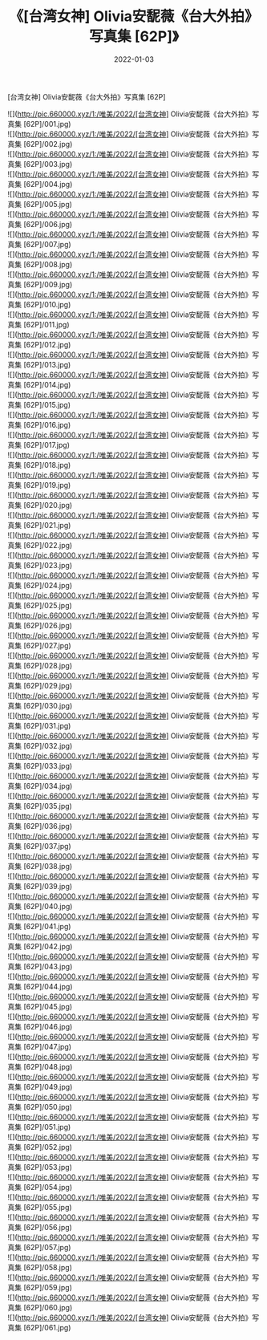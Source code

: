 ﻿---
layout: post
title:  《[台湾女神] Olivia安馜薇《台大外拍》写真集 [62P]》
date:   2022-01-03
img: http://pic.660000.xyz/1:/唯美/2022/[台湾女神] Olivia安馜薇《台大外拍》写真集 [62P]/000.jpg
categories: [美女, 清纯, 唯美]
---

[台湾女神] Olivia安馜薇《台大外拍》写真集 [62P]

  ![](http://pic.660000.xyz/1:/唯美/2022/[台湾女神] Olivia安馜薇《台大外拍》写真集 [62P]/001.jpg) <br> ![](http://pic.660000.xyz/1:/唯美/2022/[台湾女神] Olivia安馜薇《台大外拍》写真集 [62P]/002.jpg) <br> ![](http://pic.660000.xyz/1:/唯美/2022/[台湾女神] Olivia安馜薇《台大外拍》写真集 [62P]/003.jpg) <br> ![](http://pic.660000.xyz/1:/唯美/2022/[台湾女神] Olivia安馜薇《台大外拍》写真集 [62P]/004.jpg) <br> ![](http://pic.660000.xyz/1:/唯美/2022/[台湾女神] Olivia安馜薇《台大外拍》写真集 [62P]/005.jpg) <br> ![](http://pic.660000.xyz/1:/唯美/2022/[台湾女神] Olivia安馜薇《台大外拍》写真集 [62P]/006.jpg) <br> ![](http://pic.660000.xyz/1:/唯美/2022/[台湾女神] Olivia安馜薇《台大外拍》写真集 [62P]/007.jpg) <br> ![](http://pic.660000.xyz/1:/唯美/2022/[台湾女神] Olivia安馜薇《台大外拍》写真集 [62P]/008.jpg) <br> ![](http://pic.660000.xyz/1:/唯美/2022/[台湾女神] Olivia安馜薇《台大外拍》写真集 [62P]/009.jpg) <br> ![](http://pic.660000.xyz/1:/唯美/2022/[台湾女神] Olivia安馜薇《台大外拍》写真集 [62P]/010.jpg) <br> ![](http://pic.660000.xyz/1:/唯美/2022/[台湾女神] Olivia安馜薇《台大外拍》写真集 [62P]/011.jpg) <br> ![](http://pic.660000.xyz/1:/唯美/2022/[台湾女神] Olivia安馜薇《台大外拍》写真集 [62P]/012.jpg) <br> ![](http://pic.660000.xyz/1:/唯美/2022/[台湾女神] Olivia安馜薇《台大外拍》写真集 [62P]/013.jpg) <br> ![](http://pic.660000.xyz/1:/唯美/2022/[台湾女神] Olivia安馜薇《台大外拍》写真集 [62P]/014.jpg) <br> ![](http://pic.660000.xyz/1:/唯美/2022/[台湾女神] Olivia安馜薇《台大外拍》写真集 [62P]/015.jpg) <br> ![](http://pic.660000.xyz/1:/唯美/2022/[台湾女神] Olivia安馜薇《台大外拍》写真集 [62P]/016.jpg) <br> ![](http://pic.660000.xyz/1:/唯美/2022/[台湾女神] Olivia安馜薇《台大外拍》写真集 [62P]/017.jpg) <br> ![](http://pic.660000.xyz/1:/唯美/2022/[台湾女神] Olivia安馜薇《台大外拍》写真集 [62P]/018.jpg) <br> ![](http://pic.660000.xyz/1:/唯美/2022/[台湾女神] Olivia安馜薇《台大外拍》写真集 [62P]/019.jpg) <br> ![](http://pic.660000.xyz/1:/唯美/2022/[台湾女神] Olivia安馜薇《台大外拍》写真集 [62P]/020.jpg) <br> ![](http://pic.660000.xyz/1:/唯美/2022/[台湾女神] Olivia安馜薇《台大外拍》写真集 [62P]/021.jpg) <br> ![](http://pic.660000.xyz/1:/唯美/2022/[台湾女神] Olivia安馜薇《台大外拍》写真集 [62P]/022.jpg) <br> ![](http://pic.660000.xyz/1:/唯美/2022/[台湾女神] Olivia安馜薇《台大外拍》写真集 [62P]/023.jpg) <br> ![](http://pic.660000.xyz/1:/唯美/2022/[台湾女神] Olivia安馜薇《台大外拍》写真集 [62P]/024.jpg) <br> ![](http://pic.660000.xyz/1:/唯美/2022/[台湾女神] Olivia安馜薇《台大外拍》写真集 [62P]/025.jpg) <br> ![](http://pic.660000.xyz/1:/唯美/2022/[台湾女神] Olivia安馜薇《台大外拍》写真集 [62P]/026.jpg) <br> ![](http://pic.660000.xyz/1:/唯美/2022/[台湾女神] Olivia安馜薇《台大外拍》写真集 [62P]/027.jpg) <br> ![](http://pic.660000.xyz/1:/唯美/2022/[台湾女神] Olivia安馜薇《台大外拍》写真集 [62P]/028.jpg) <br> ![](http://pic.660000.xyz/1:/唯美/2022/[台湾女神] Olivia安馜薇《台大外拍》写真集 [62P]/029.jpg) <br> ![](http://pic.660000.xyz/1:/唯美/2022/[台湾女神] Olivia安馜薇《台大外拍》写真集 [62P]/030.jpg) <br> ![](http://pic.660000.xyz/1:/唯美/2022/[台湾女神] Olivia安馜薇《台大外拍》写真集 [62P]/031.jpg) <br> ![](http://pic.660000.xyz/1:/唯美/2022/[台湾女神] Olivia安馜薇《台大外拍》写真集 [62P]/032.jpg) <br> ![](http://pic.660000.xyz/1:/唯美/2022/[台湾女神] Olivia安馜薇《台大外拍》写真集 [62P]/033.jpg) <br> ![](http://pic.660000.xyz/1:/唯美/2022/[台湾女神] Olivia安馜薇《台大外拍》写真集 [62P]/034.jpg) <br> ![](http://pic.660000.xyz/1:/唯美/2022/[台湾女神] Olivia安馜薇《台大外拍》写真集 [62P]/035.jpg) <br> ![](http://pic.660000.xyz/1:/唯美/2022/[台湾女神] Olivia安馜薇《台大外拍》写真集 [62P]/036.jpg) <br> ![](http://pic.660000.xyz/1:/唯美/2022/[台湾女神] Olivia安馜薇《台大外拍》写真集 [62P]/037.jpg) <br> ![](http://pic.660000.xyz/1:/唯美/2022/[台湾女神] Olivia安馜薇《台大外拍》写真集 [62P]/038.jpg) <br> ![](http://pic.660000.xyz/1:/唯美/2022/[台湾女神] Olivia安馜薇《台大外拍》写真集 [62P]/039.jpg) <br> ![](http://pic.660000.xyz/1:/唯美/2022/[台湾女神] Olivia安馜薇《台大外拍》写真集 [62P]/040.jpg) <br> ![](http://pic.660000.xyz/1:/唯美/2022/[台湾女神] Olivia安馜薇《台大外拍》写真集 [62P]/041.jpg) <br> ![](http://pic.660000.xyz/1:/唯美/2022/[台湾女神] Olivia安馜薇《台大外拍》写真集 [62P]/042.jpg) <br> ![](http://pic.660000.xyz/1:/唯美/2022/[台湾女神] Olivia安馜薇《台大外拍》写真集 [62P]/043.jpg) <br> ![](http://pic.660000.xyz/1:/唯美/2022/[台湾女神] Olivia安馜薇《台大外拍》写真集 [62P]/044.jpg) <br> ![](http://pic.660000.xyz/1:/唯美/2022/[台湾女神] Olivia安馜薇《台大外拍》写真集 [62P]/045.jpg) <br> ![](http://pic.660000.xyz/1:/唯美/2022/[台湾女神] Olivia安馜薇《台大外拍》写真集 [62P]/046.jpg) <br> ![](http://pic.660000.xyz/1:/唯美/2022/[台湾女神] Olivia安馜薇《台大外拍》写真集 [62P]/047.jpg) <br> ![](http://pic.660000.xyz/1:/唯美/2022/[台湾女神] Olivia安馜薇《台大外拍》写真集 [62P]/048.jpg) <br> ![](http://pic.660000.xyz/1:/唯美/2022/[台湾女神] Olivia安馜薇《台大外拍》写真集 [62P]/049.jpg) <br> ![](http://pic.660000.xyz/1:/唯美/2022/[台湾女神] Olivia安馜薇《台大外拍》写真集 [62P]/050.jpg) <br> ![](http://pic.660000.xyz/1:/唯美/2022/[台湾女神] Olivia安馜薇《台大外拍》写真集 [62P]/051.jpg) <br> ![](http://pic.660000.xyz/1:/唯美/2022/[台湾女神] Olivia安馜薇《台大外拍》写真集 [62P]/052.jpg) <br> ![](http://pic.660000.xyz/1:/唯美/2022/[台湾女神] Olivia安馜薇《台大外拍》写真集 [62P]/053.jpg) <br> ![](http://pic.660000.xyz/1:/唯美/2022/[台湾女神] Olivia安馜薇《台大外拍》写真集 [62P]/054.jpg) <br> ![](http://pic.660000.xyz/1:/唯美/2022/[台湾女神] Olivia安馜薇《台大外拍》写真集 [62P]/055.jpg) <br> ![](http://pic.660000.xyz/1:/唯美/2022/[台湾女神] Olivia安馜薇《台大外拍》写真集 [62P]/056.jpg) <br> ![](http://pic.660000.xyz/1:/唯美/2022/[台湾女神] Olivia安馜薇《台大外拍》写真集 [62P]/057.jpg) <br> ![](http://pic.660000.xyz/1:/唯美/2022/[台湾女神] Olivia安馜薇《台大外拍》写真集 [62P]/058.jpg) <br> ![](http://pic.660000.xyz/1:/唯美/2022/[台湾女神] Olivia安馜薇《台大外拍》写真集 [62P]/059.jpg) <br> ![](http://pic.660000.xyz/1:/唯美/2022/[台湾女神] Olivia安馜薇《台大外拍》写真集 [62P]/060.jpg) <br> ![](http://pic.660000.xyz/1:/唯美/2022/[台湾女神] Olivia安馜薇《台大外拍》写真集 [62P]/061.jpg) <br>
